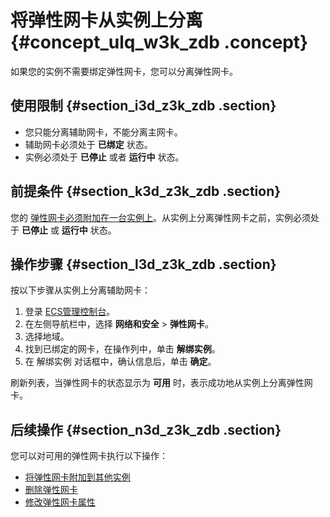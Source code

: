 # 将弹性网卡从实例上分离 {#concept_ulq_w3k_zdb .concept}

如果您的实例不需要绑定弹性网卡，您可以分离弹性网卡。

## 使用限制 {#section_i3d_z3k_zdb .section}

-   您只能分离辅助网卡，不能分离主网卡。
-   辅助网卡必须处于 **已绑定** 状态。
-   实例必须处于 **已停止** 或者 **运行中** 状态。

## 前提条件 {#section_k3d_z3k_zdb .section}

您的 [弹性网卡必须附加在一台实例上](intl.zh-CN/用户指南/弹性网卡/将弹性网卡附加到实例.md)。从实例上分离弹性网卡之前，实例必须处于 **已停止** 或 **运行中** 状态。

## 操作步骤 {#section_l3d_z3k_zdb .section}

按以下步骤从实例上分离辅助网卡：

1.  登录 [ECS管理控制台](https://ecs.console.aliyun.com/?spm=a2c4g.11186623.2.9.FNEORG#/home)。
2.  在左侧导航栏中，选择 **网络和安全** \> **弹性网卡**。
3.  选择地域。
4.  找到已绑定的网卡，在操作列中，单击 **解绑实例**。
5.  在 解绑实例 对话框中，确认信息后，单击 **确定**。

刷新列表，当弹性网卡的状态显示为 **可用** 时，表示成功地从实例上分离弹性网卡。

## 后续操作 {#section_n3d_z3k_zdb .section}

您可以对可用的弹性网卡执行以下操作：

-   [将弹性网卡附加到其他实例](intl.zh-CN/用户指南/弹性网卡/将弹性网卡附加到实例.md)
-   [删除弹性网卡](intl.zh-CN/用户指南/弹性网卡/删除弹性网卡.md)
-   [修改弹性网卡属性](intl.zh-CN/用户指南/弹性网卡/修改弹性网卡属性.md)

